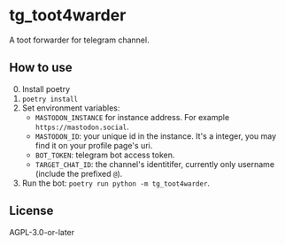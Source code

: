 # tg_toot4warder
A toot forwarder for telegram channel.

## How to use

0. Install poetry
1. `poetry install`
2. Set environment variables:
    - `MASTODON_INSTANCE` for instance address. For example `https://mastodon.social`.
    - `MASTODON_ID`: your unique id in the instance. It's a integer, you may find it on your profile page's uri.
    - `BOT_TOKEN`: telegram bot access token.
    - `TARGET_CHAT_ID`: the channel's identitifer, currently only username (include the prefixed `@`).
3. Run the bot: `poetry run python -m tg_toot4warder`.

## License
AGPL-3.0-or-later
